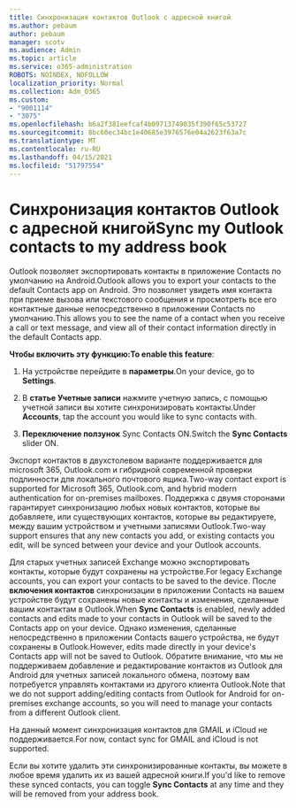 ```yaml
---
title: Синхронизация контактов Outlook с адресной книгой
ms.author: pebaum
author: pebaum
manager: scotv
ms.audience: Admin
ms.topic: article
ms.service: o365-administration
ROBOTS: NOINDEX, NOFOLLOW
localization_priority: Normal
ms.collection: Adm_O365
ms.custom:
- "9001114"
- "3075"
ms.openlocfilehash: b6a2f381eefcaf4b09713749035f390f65c53727
ms.sourcegitcommit: 8bc60ec34bc1e40685e3976576e04a2623f63a7c
ms.translationtype: MT
ms.contentlocale: ru-RU
ms.lasthandoff: 04/15/2021
ms.locfileid: "51797554"
---
```

# <a name="sync-my-outlook-contacts-to-my-address-book"></a><span data-ttu-id="b306f-102">Синхронизация контактов Outlook с адресной книгой</span><span class="sxs-lookup"><span data-stu-id="b306f-102">Sync my Outlook contacts to my address book</span></span>

<span data-ttu-id="b306f-103">Outlook позволяет экспортировать контакты в приложение Contacts по умолчанию на Android.</span><span class="sxs-lookup"><span data-stu-id="b306f-103">Outlook allows you to export your contacts to the default Contacts app on Android.</span></span> <span data-ttu-id="b306f-104">Это позволяет увидеть имя контакта при приеме вызова или текстового сообщения и просмотреть все его контактные данные непосредственно в приложении Contacts по умолчанию.</span><span class="sxs-lookup"><span data-stu-id="b306f-104">This allows you to see the name of a contact when you receive a call or text message, and view all of their contact information directly in the default Contacts app.</span></span>
 
<span data-ttu-id="b306f-105">**Чтобы включить эту функцию:**</span><span class="sxs-lookup"><span data-stu-id="b306f-105">**To enable this feature**:</span></span>
 
1. <span data-ttu-id="b306f-106">На устройстве перейдите в **параметры**.</span><span class="sxs-lookup"><span data-stu-id="b306f-106">On your device, go to **Settings**.</span></span>

2. <span data-ttu-id="b306f-107">В **статье Учетные записи** нажмите учетную запись, с помощью учетной записи вы хотите синхронизировать контакты.</span><span class="sxs-lookup"><span data-stu-id="b306f-107">Under **Accounts**, tap the account you would like to sync contacts with.</span></span>

3. <span data-ttu-id="b306f-108">**Переключение ползунок** Sync Contacts ON.</span><span class="sxs-lookup"><span data-stu-id="b306f-108">Switch the **Sync Contacts** slider ON.</span></span>
 
<span data-ttu-id="b306f-109">Экспорт контактов в двухстолевом варианте поддерживается для microsoft 365, Outlook.com и гибридной современной проверки подлинности для локального почтового ящика.</span><span class="sxs-lookup"><span data-stu-id="b306f-109">Two-way contact export is supported for Microsoft 365, Outlook.com, and hybrid modern authentication for on-premises mailboxes.</span></span> <span data-ttu-id="b306f-110">Поддержка с двумя сторонами гарантирует синхронизацию любых новых контактов, которые вы добавляете, или существующих контактов, которые вы редактируете, между вашим устройством и учетными записями Outlook.</span><span class="sxs-lookup"><span data-stu-id="b306f-110">Two-way support ensures that any new contacts you add, or existing contacts you edit, will be synced between your device and your Outlook accounts.</span></span>
 
<span data-ttu-id="b306f-111">Для старых учетных записей Exchange можно экспортировать контакты, которые будут сохранены на устройстве.</span><span class="sxs-lookup"><span data-stu-id="b306f-111">For legacy Exchange accounts, you can export your contacts to be saved to the device.</span></span> <span data-ttu-id="b306f-112">После **включения контактов** синхронизации в приложении Contacts на вашем устройстве будут сохранены новые контакты и изменения, сделанные вашим контактам в Outlook.</span><span class="sxs-lookup"><span data-stu-id="b306f-112">When **Sync Contacts** is enabled, newly added contacts and edits made to your contacts in Outlook will be saved to the Contacts app on your device.</span></span> <span data-ttu-id="b306f-113">Однако изменения, сделанные непосредственно в приложении Contacts вашего устройства, не будут сохранены в Outlook.</span><span class="sxs-lookup"><span data-stu-id="b306f-113">However, edits made directly in your device's Contacts app will not be saved to Outlook.</span></span> <span data-ttu-id="b306f-114">Обратите внимание, что мы не поддерживаем добавление и редактирование контактов из Outlook для Android для учетных записей локального обмена, поэтому вам потребуется управлять контактами из другого клиента Outlook.</span><span class="sxs-lookup"><span data-stu-id="b306f-114">Note that we do not support adding/editing contacts from Outlook for Android for on-premises exchange accounts, so you will need to manage your contacts from a different Outlook client.</span></span>
 
<span data-ttu-id="b306f-115">На данный момент синхронизация контактов для GMAIL и iCloud не поддерживается.</span><span class="sxs-lookup"><span data-stu-id="b306f-115">For now, contact sync for GMAIL and iCloud is not supported.</span></span>
 
<span data-ttu-id="b306f-116">Если вы хотите удалить эти синхронизированные контакты,  вы можете в любое время удалить их из вашей адресной книги.</span><span class="sxs-lookup"><span data-stu-id="b306f-116">If you'd like to remove these synced contacts, you can toggle **Sync Contacts** at any time and they will be removed from your address book.</span></span>
